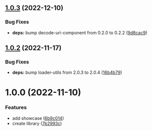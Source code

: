 ## [1.0.3](https://github.com/Spinnenzunge/ngx-tealium/compare/v1.0.2...v1.0.3) (2022-12-10)


### Bug Fixes

* **deps:** bump decode-uri-component from 0.2.0 to 0.2.2 ([9d8cac9](https://github.com/Spinnenzunge/ngx-tealium/commit/9d8cac9a31c82143acedda633c4e9fbce554c504))

## [1.0.2](https://github.com/Spinnenzunge/ngx-tealium/compare/v1.0.1...v1.0.2) (2022-11-17)


### Bug Fixes

* **deps:** bump loader-utils from 2.0.3 to 2.0.4 ([16b4b79](https://github.com/Spinnenzunge/ngx-tealium/commit/16b4b7949d977dc507cdc0b628464c159c55c7f9))

# 1.0.0 (2022-11-10)


### Features

* add showcase ([6b9c014](https://github.com/Spinnenzunge/ngx-tealium/commit/6b9c0144ab3e1da307970d4136e977409e5b106f))
* create library ([7b2993c](https://github.com/Spinnenzunge/ngx-tealium/commit/7b2993cd98cb5503c132fc2bf0db3d7f51f4b0fd))
